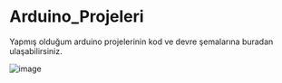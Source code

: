 # Arduino_Projeleri

Yapmış olduğum arduino projelerinin kod ve devre şemalarına buradan ulaşabilirsiniz.

![image](https://user-images.githubusercontent.com/53540561/117218364-a8839100-ae0b-11eb-9f73-9d076bd463b7.png)
